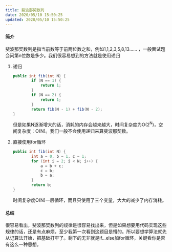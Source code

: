 ```yaml
---
title: 斐波那契数列
date: 2020/05/10 15:50:25
updated: 2020/05/10 15:50:25
---
```


#### 简介

斐波那契数列是指当前数等于前两位数之和，例如1,1,2,3,5,8,13...... ，一般面试题会问第n位数是多少。我们很容易想到的方法就是使用递归

<!--more-->

1. 递归

   ```java
   public int fib(int N) {
           if (N == 1) {
               return 1;
           }
           if (N == 2) {
               return 1;
           }
           return fib(N - 1) + fib(N - 2);
   }
   ```

   但是如果N逐渐增大的话，消耗的内存会越来越大，时间复杂度为O(2<sup>N</sup>)，空间复杂度：O(N)。我们一般不会使用递归来算斐波那契数。

2. 直接使用for循环

   ```java
   public int fib(int N) {
           int a = 0, b = 1, c = 1;
           for (int i = 2; i < N; i++) {
               a = b + c;
               c = b;
               b = a;
           }
           return b;
   }
   ```

   时间复杂度O(N)一层循环，而且只使用了三个变量，大大的减少了内存消耗。

#### 总结

很容易看出，斐波那契数列的规律是很容易找出来，但是如果想要用代码实现这些规律的话，还是有点麻烦，至少我第一次看到这题目是懵的。所以要想学算法就先从记算法开始，把基础打牢了。剩下的无非就是if...else加for循环，关键看你是否有这么一种思想。

